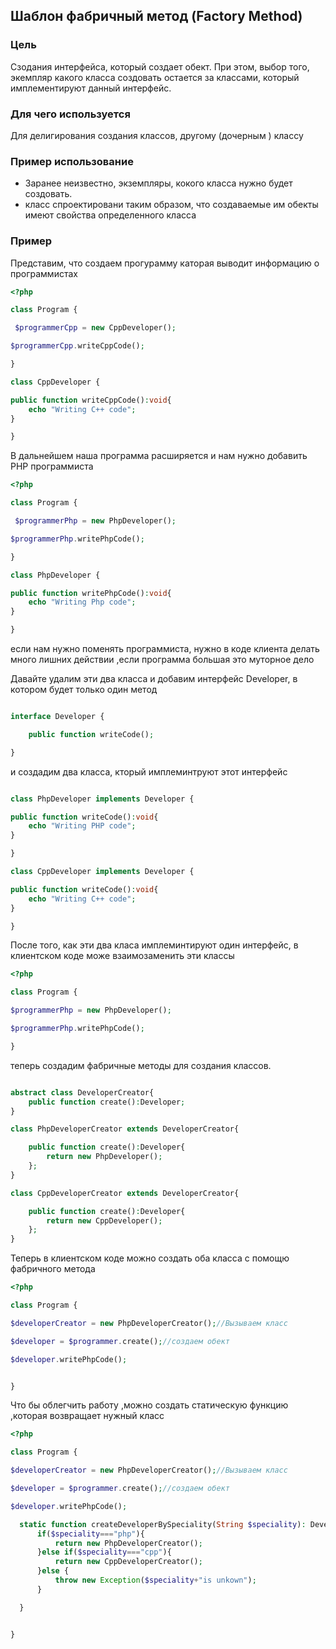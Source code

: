 ## Шаблон фабричный метод (Factory Method)

### Цель

Сзодания интерфейса, который создает обект. При этом, выбор того, экемпляр какого класса создовать 
остается за классами, который имплементируют данный интерфейс.

### Для чего используется  

Для делигирования создания классов, другому (дочерным ) классу 

### Пример использование 


* Заранее неизвестно, экземпляры, кокого класса нужно будет создовать.
* класс спроектировани таким образом, что создаваемые им обекты имеют свойства определенного класса 

### Пример 

Представим, что создаем прогурамму каторая выводит информацию о программистах 

```php
<?php

class Program {

 $programmerCpp = new CppDeveloper();

$programmerCpp.writeCppCode();

}

class CppDeveloper {

public function writeCppCode():void{
    echo "Writing C++ code";
}

}

```

В дальнейшем наша программа расширяется и нам нужно добавить PHP программиста 

```php
<?php

class Program {

 $programmerPhp = new PhpDeveloper();

$programmerPhp.writePhpCode();

}

class PhpDeveloper {

public function writePhpCode():void{
    echo "Writing Php code";
}

}

```
 если нам нужно поменять программиста, нужно в коде клиента делать много лишних действии ,если программа большая это муторное дело 

Давайте удалим эти два класса и добавим интерфейс Developer, в котором будет только один метод 

```php

interface Developer {

    public function writeCode();

}

```
и создадим два класса, кторый имплеминтруют этот интерфейс 

```php

class PhpDeveloper implements Developer {

public function writeCode():void{
    echo "Writing PHP code";
}

}

class CppDeveloper implements Developer {

public function writeCode():void{
    echo "Writing C++ code";
}

}

```
После того, как эти два класа имплеминтируют один интерфейс, в клиентском коде може взаимозаменить эти классы  

 ```php
<?php

class Program {

$programmerPhp = new PhpDeveloper();

$programmerPhp.writePhpCode();

}
```
теперь создадим фабричные методы для создания классов. 

```php

abstract class DeveloperCreator{
    public function create():Developer;
}

class PhpDeveloperCreator extends DeveloperCreator{

    public function create():Developer{
        return new PhpDeveloper();
    };
}

class CppDeveloperCreator extends DeveloperCreator{

    public function create():Developer{
        return new CppDeveloper();
    };
}

```

Теперь в клиентском коде можно создать оба класса с помощю фабричного метода 


```php
<?php

class Program {

$developerCreator = new PhpDeveloperCreator();//Вызываем класс

$developer = $programmer.create();//создаем обект 

$developer.writePhpCode();


}
```

Что бы облегчить работу ,можно создать статическую функцию ,которая возвращает нужный класс 

```php
<?php

class Program {

$developerCreator = new PhpDeveloperCreator();//Вызываем класс

$developer = $programmer.create();//создаем обект 

$developer.writePhpCode();

  static function createDeveloperBySpeciality(String $speciality): DeveloperCreator{
      if($speciality==="php"){
          return new PhpDeveloperCreator();
      }else if($speciality==="cpp"){
          return new CppDeveloperCreator();
      }else {
          throw new Exception($speciality+"is unkown");
      }

  }


}
```
